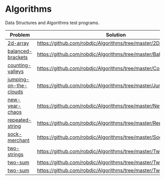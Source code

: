 # Algorithms
Data Structures and Algorithms test programs.

| Problem | Solution
| --- | ---
| [2d-array](https://www.hackerrank.com/challenges/2d-array/problem) | https://github.com/robdjc/Algorithms/tree/master/2DArray
| [balanced-brackets](https://www.hackerrank.com/challenges/balanced-brackets) | https://github.com/robdjc/Algorithms/tree/master/BalancedBrackets
| [counting-valleys](https://www.hackerrank.com/challenges/counting-valleys/problem) | https://github.com/robdjc/Algorithms/tree/master/CountingValleys
| [jumping-on-the-clouds](https://www.hackerrank.com/challenges/jumping-on-the-clouds/problem) | https://github.com/robdjc/Algorithms/tree/master/JumpingClouds
| [new-year-chaos](https://www.hackerrank.com/challenges/new-year-chaos) | https://github.com/robdjc/Algorithms/tree/master/NewYearChaos
|  [repeated-string](https://www.hackerrank.com/challenges/repeated-string/problem) | https://github.com/robdjc/Algorithms/tree/master/RepeatedString
| [sock-merchant](https://www.hackerrank.com/challenges/sock-merchant/problem) | https://github.com/robdjc/Algorithms/tree/master/SockMerchant
| [two-strings](https://www.hackerrank.com/challenges/two-strings) | https://github.com/robdjc/Algorithms/tree/master/TwoStrings
| [two-sum](https://leetcode.com/problems/two-sum) | https://github.com/robdjc/Algorithms/tree/master/TwoSum
| [two-sum](https://www.hackerrank.com/challenges/ctci-making-anagrams) | https://github.com/robdjc/Algorithms/tree/master/TwoSum
